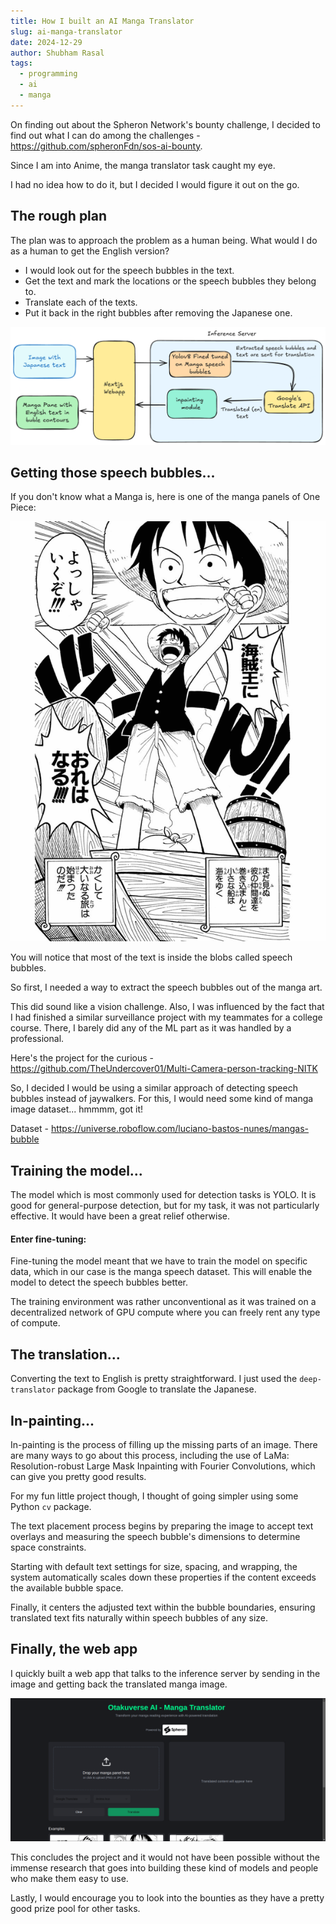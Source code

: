 ```yaml
---
title: How I built an AI Manga Translator
slug: ai-manga-translator
date: 2024-12-29
author: Shubham Rasal
tags:
  - programming
  - ai
  - manga
---
```

On finding out about the Spheron Network's bounty challenge, I decided to find out what I can do among the challenges - https://github.com/spheronFdn/sos-ai-bounty.

Since I am into Anime, the manga translator task caught my eye.

I had no idea how to do it, but I decided I would figure it out on the go.

## The rough plan

The plan was to approach the problem as a human being. What would I do as a human to get the English version?

- I would look out for the speech bubbles in the text.
- Get the text and mark the locations or the speech bubbles they belong to.
- Translate each of the texts.
- Put it back in the right bubbles after removing the Japanese one.

![Otakuverse Architecture](otakuverse_arch.png)

## Getting those speech bubbles...

If you don't know what a Manga is, here is one of the manga panels of One Piece: 

![One Piece](manga_one_piece.png)

You will notice that most of the text is inside the blobs called speech bubbles. 

So first, I needed a way to extract the speech bubbles out of the manga art.

This did sound like a vision challenge. Also, I was influenced by the fact that I had finished a similar surveillance project with my teammates for a college course. There, I barely did any of the ML part as it was handled by a professional.

Here's the project for the curious - https://github.com/TheUndercover01/Multi-Camera-person-tracking-NITK


So, I decided I would be using a similar approach of detecting speech bubbles instead of jaywalkers. For this, I would need some kind of manga image dataset... hmmmm, got it! 

Dataset - https://universe.roboflow.com/luciano-bastos-nunes/mangas-bubble

## Training the model...

The model which is most commonly used for detection tasks is YOLO. It is good for general-purpose detection, but for my task, it was not particularly effective. It would have been a great relief otherwise. 

####  Enter fine-tuning:

Fine-tuning the model meant that we have to train the model on specific data, which in our case is the manga speech dataset. This will enable the model to detect the speech bubbles better.

The training environment was rather unconventional as it was trained on a decentralized network of GPU compute where you can freely rent any type of compute. 

## The translation...

Converting the text to English is pretty straightforward. I just used the `deep-translator` package from Google to translate the Japanese.

## In-painting...

In-painting is the process of filling up the missing parts of an image. There are many ways to go about this process, including the use of LaMa: Resolution-robust Large Mask Inpainting with Fourier Convolutions, which can give you pretty good results. 

For my fun little project though, I thought of going simpler using some Python `cv` package.

The text placement process begins by preparing the image to accept text overlays and measuring the speech bubble's dimensions to determine space constraints. 

Starting with default text settings for size, spacing, and wrapping, the system automatically scales down these properties if the content exceeds the available bubble space. 

Finally, it centers the adjusted text within the bubble boundaries, ensuring translated text fits naturally within speech bubbles of any size.

## Finally, the web app

I quickly built a web app that talks to the inference server by sending in the image and getting back the translated manga image.

![Otakuverse Architecture](otakuverse.png)

This concludes the project and it would not have been possible without the immense research that goes into building these kind of models and people who make them easy to use.

Lastly, I would encourage you to look into the bounties as they have a pretty good prize pool for other tasks. 

